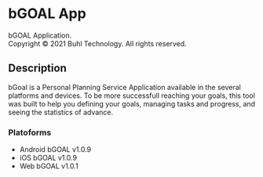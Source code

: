 # bGOAL App 
bGOAL Application.  
Copyright © 2021 Buhl Technology. All rights reserved.

## Description
bGoal is a Personal Planning Service Application available in the several platforms and devices.
To be more successfull reaching your goals, this tool was built to help you defining your goals, managing tasks and progress, and seeing the statistics of advance.

### Platoforms

- Android  bGOAL v1.0.9
- iOS      bGOAL v1.0.9
- Web      bGOAL v1.0.1
